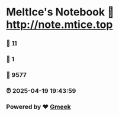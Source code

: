 # MeltIce's Notebook :link: http://note.mtice.top 
### :page_facing_up: [11](http://note.mtice.top/tag.html) 
### :speech_balloon: 1 
### :hibiscus: 9577 
### :alarm_clock: 2025-04-19 19:43:59 
### Powered by :heart: [Gmeek](https://github.com/Meekdai/Gmeek)
